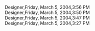 ﻿Designer,Friday, March 5, 2004,3:56 PM  Designer,Friday, March 5, 2004,3:50 PM  Designer,Friday, March 5, 2004,3:47 PM  Designer,Friday, March 5, 2004,3:27 PM